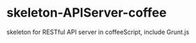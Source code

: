 skeleton-APIServer-coffee
=========================

skeleton for RESTful API server in coffeeScript, include Grunt.js
